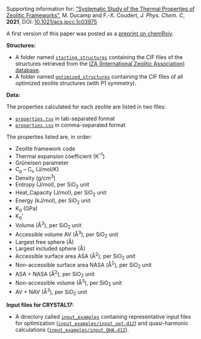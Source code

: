 Supporting information for: [”Systematic Study of the Thermal Properties of Zeolitic Frameworks”](https://doi.org/10.1021/acs.jpcc.1c03975), M. Ducamp and F.-X. Coudert, _J. Phys. Chem. C_, **2021**, DOI: [10.1021/acs.jpcc.1c03975](https://doi.org/10.1021/acs.jpcc.1c03975)


A first version of this paper was posted as a [preprint on chemRxiv](https://doi.org/10.33774/chemrxiv-2021-g285c-v2).


**Structures:**

- A folder named [`starting_structures`](starting_structures/) containing the CIF files of the structures retrieved from the [IZA (International Zeolitic Association) database](http://www.iza-online.org).
- A folder named [`optimized_structures`](optimized_structures/) containing the CIF files of all optimized zeolite structures (with P1 symmetry).


**Data:**

The properties calculated for each zeolite are listed in two files:
- [`properties.tsv`](properties.tsv) in tab-separated format
- [`properties.csv`](properties.csv) in comma-separated format

The properties listed are, in order:
- Zeolite framework code
- Thermal expansion coefficient (K<sup>–1</sup>)
- Grüneisen parameter
- C<sub>p</sub> – C<sub>v</sub> (J/mol/K)
- Density (g/cm<sup>3</sup>)
- Entropy (J/mol), per SiO<sub>2</sub> unit
- Heat_Capacity (J/mol), per SiO<sub>2</sub> unit
- Energy (kJ/mol), per SiO<sub>2</sub> unit
- K<sub>0</sub> (GPa)
- K<sub>0</sub>’
- Volume (Å<sup>3</sup>), per SiO<sub>2</sub> unit
- Accessible volume AV (Å<sup>3</sup>), per SiO<sub>2</sub> unit
- Largest free sphere (Å)
- Largest included sphere (Å)
- Accessible surface area ASA (Å<sup>2</sup>), per SiO<sub>2</sub> unit
- Non-accessible surface area NASA (Å<sup>2</sup>), per SiO<sub>2</sub> unit
- ASA + NASA (Å<sup>2</sup>), per SiO<sub>2</sub> unit
- Non-accessible volume (Å<sup>3</sup>), per SiO<sub>2</sub> unit
- AV + NAV (Å<sup>3</sup>), per SiO<sub>2</sub> unit


**Input files for CRYSTAL17:**

- A directory called [`input_examples`](input_examples/) containing representative input files for optimization ([`input_examples/input_opt.d12`](input_examples/input_opt.d12)) and quasi-harmonic calculations ([`input_examples/input_QHA.d12`](input_examples/input_QHA.d12)).

